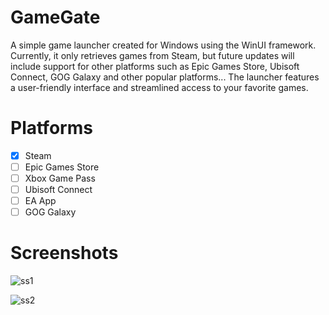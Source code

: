 # GameGate
A simple game launcher created for Windows using the WinUI framework. Currently, it only retrieves games from Steam, but future updates will include support for other platforms such as Epic Games Store, Ubisoft Connect, GOG Galaxy and other popular platforms... The launcher features a user-friendly interface and streamlined access to your favorite games.

# Platforms
- [x] Steam
- [ ] Epic Games Store
- [ ] Xbox Game Pass
- [ ] Ubisoft Connect
- [ ] EA App
- [ ] GOG Galaxy

# Screenshots
![ss1](https://github.com/user-attachments/assets/3d550fae-6b10-401b-9ad9-f77916518663)

![ss2](https://github.com/user-attachments/assets/1938e46e-c7fc-45f2-8940-72143eedc020)
